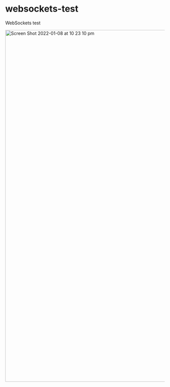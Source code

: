 # websockets-test
WebSockets test


<img width="1111" alt="Screen Shot 2022-01-08 at 10 23 10 pm" src="https://user-images.githubusercontent.com/10686522/148642403-f809c90c-ee82-481f-921d-c77b13f7f958.png">
